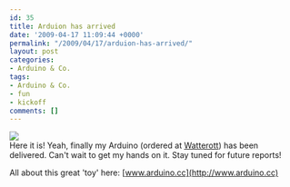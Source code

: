 ```yaml
---
id: 35
title: Arduion has arrived
date: '2009-04-17 11:09:44 +0000'
permalink: "/2009/04/17/arduion-has-arrived/"
layout: post
categories:
- Arduino & Co.
tags:
- Arduino & Co.
- fun
- kickoff
comments: []
---
```

![](http://orguz.files.wordpress.com/2007/11/arduino_extreme_480.jpg)  
Here it is! Yeah, finally my Arduino (ordered at [Watterott](http://www.watterott.com)) has been delivered. Can't wait to get my hands on it. Stay tuned for future reports!

All about this great 'toy' here: [www.arduino.cc](http://www.arduino.cc)